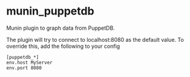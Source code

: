 munin_puppetdb
==============

Munin plugin to graph data from PuppetDB.

The plugin will try to connect to localhost:8080 as the default value.
To override this, add the following to your config


    [puppetdb_*]
    env.host MyServer
    env.port 8080
